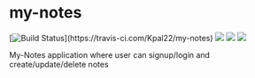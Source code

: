 # my-notes

[![Build Status](https://travis-ci.com/Kpal22/my-notes.svg?)](https://travis-ci.com/Kpal22/my-notes)
![](https://img.shields.io/github/last-commit/Kpal22/my-notes.svg?style=popout)
![](https://img.shields.io/github/repo-size/Kpal22/my-notes.svg?style=popout)
![](https://img.shields.io/snyk/vulnerabilities/github/Kpal22/my-notes.svg?style=popout)

My-Notes application where user can signup/login and create/update/delete notes
